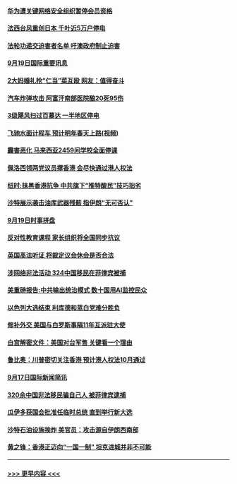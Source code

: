 #### [华为遭关键网络安全组织暂停会员资格](../pages/prog202/a102668177.md?t=09191700) 
#### [法西台风重创日本 千叶近5万户停电](../pages/prog202/a102668148.md?t=09191700) 
#### [法轮功递交迫害者名单 吁澳政府制止迫害](../pages/prog202/a102667990.md?t=09191700) 
#### [9月19日国际重要讯息](../pages/prog202/a102667925.md?t=09191700) 
#### [2大妈婚礼抢“仁当”菜互殴 网友：值得奋斗](../pages/prog202/a102667905.md?t=09191700) 
#### [汽车炸弹攻击 阿富汗南部医院酿20死95伤](../pages/prog202/a102667893.md?t=09191700) 
#### [3级飓风扫过百慕达 一半地区停电](../pages/prog202/a102667861.md?t=09191700) 
#### [飞驰水面计程车 预计明年春天上路(视频)](../pages/prog202/a102667801.md?t=09191700) 
#### [霾害恶化 马来西亚2459间学校全面停课](../pages/prog202/a102667789.md?t=09191700) 
#### [佩洛西领两党议员撑香港 会尽快通过港人权法](../pages/prog202/a102667777.md?t=09191700) 
#### [纽时:抹黑香港抗争 中共旗下“推特酸民”技巧拙劣](../pages/prog202/a102667666.md?t=09191700) 
#### [沙特展示袭击油库武器残骸 指伊朗“无可否认”](../pages/prog202/a102667583.md?t=09191700) 
#### [9月19日时事拼盘](../pages/prog202/a102667605.md?t=09191700) 
#### [反对性教育课程 家长组织将全国同步抗议](../pages/prog202/a102667582.md?t=09191700) 
#### [英国高法听证 将裁定议会休会是否合法](../pages/prog202/a102667455.md?t=09191700) 
#### [涉网络非法活动 324中国移民在菲律宾被捕](../pages/prog202/a102667360.md?t=09191700) 
#### [美重磅报告:中共输出统治模式 数十国用AI监控民众](../pages/prog202/a102667378.md?t=09191700) 
#### [以色列大选结束 利库德和蓝白党难分胜负](../pages/prog202/a102667373.md?t=09191700) 
#### [修补外交 美国与白罗斯事隔11年互派驻大使](../pages/prog202/a102667251.md?t=09191700) 
#### [白宫解密文件：美国对台军售 关键看一个理由](../pages/prog202/a102667257.md?t=09191700) 
#### [鲁比奥：川普密切关注香港 预计港人权法10月通过](../pages/prog202/a102667198.md?t=09191700) 
#### [9月17日国际新闻简讯](../pages/prog202/a102667237.md?t=09191700) 
#### [320余中国非法移民骗自己人 被菲律宾逮捕](../pages/prog202/a102667231.md?t=09191700) 
#### [瓜伊多获国会批准任临时总统 直到举行新大选](../pages/prog202/a102667129.md?t=09191700) 
#### [沙特石油设施挨炸 美官员：攻击源自伊朗西南部](../pages/prog202/a102667116.md?t=09191700) 
#### [黄之锋：香港正迈向“一国一制” 坦克进城并非不可能](../pages/prog202/a102667074.md?t=09191700) 

----
#### [ >>> 更早内容 <<< ](../indexes/prog202-earlier.md)
